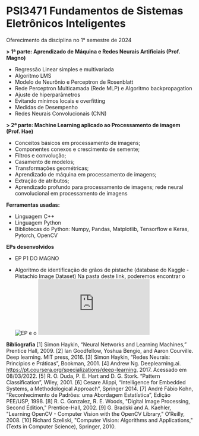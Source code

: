 # PSI3471 Fundamentos de Sistemas Eletrônicos Inteligentes
Oferecimento da disciplina no 1° semestre de 2024

**> 1ª parte: Aprendizado de Máquina e Redes Neurais Artificiais (Prof. Magno)**
- Regressão Linear simples e multivariada
- Algoritmo LMS
- Modelo de Neurônio e Perceptron de Rosenblatt
- Rede Perceptron Multicamada (Rede MLP) e Algoritmo backpropagation
- Ajuste de hiperparâmetros
- Evitando mínimos locais e overfitting
- Medidas de Desempenho
- Redes Neurais Convolucionais (CNN)

**> 2ª parte: Machine Learning aplicado ao Processamento de imagem (Prof. Hae)**
- Conceitos básicos em processamento de imagens;
- Componentes conexos e crescimento de semente;
- Filtros e convolução;
- Casamento de modelos;
- Transformações geométricas;
- Aprendizado de máquina em processamento de imagens;
- Extração de atributos;
- Aprendizado profundo para processamento de imagens; rede neural convolucional em processamento de imagens

**Ferramentas usadas:**
- Linguagem C++
- Linguagem Python
- Bibliotecas do Python: Numpy, Pandas, Matplotlib, Tensorflow e Keras, Pytorch, OpenCV

**EPs desenvolvidos**
- EP P1 DO MAGNO

- Algoritmo de identificação de grãos de pistache (database do Kaggle - ![]()Pistachio Image Dataset)
Na pasta deste link, poderemos encontrar o ![EP](https://github.com/ThiagoClmn/PSI3471_2024-1/blob/main/EP%20do%20Hae/EP2_PSI3471_Gustavo_Thiago.ipynb) e o ![Relatório](https://github.com/ThiagoClmn/PSI3471_2024-1/blob/main/EP%20do%20Hae/Relat%C3%B3rio_EP_PSI3471-Hae_2024.docx.pdf) 

**Bibliografia**
[1] Simon Haykin, “Neural Networks and Learning Machines,” Prentice Hall, 2009.
[2] Ian Goodfellow, Yoshua Bengio, and Aaron Courville. Deep learning. MIT press, 2016.
[3] Simon Haykin, “Redes Neurais: Princípios e Práticas”, Bookman, 2001.
[4] Andrew Ng. Deeplearning.ai. https://pt.coursera.org/specializations/deep-learning, 2017.
Acessado em 08/03/2022.
[5] R. O. Duda, P. E. Hart and D. G. Stork. “Pattern Classification”, Wiley, 2001.
[6] Cesare Alippi, “Intelligence for Embedded Systems, a Methodological Approach”, Springer 2014.
[7] André Fábio Kohn, “Reconhecimento de Padrões: uma Abordagem Estatística”, Edição
PEE/USP, 1998.
[8] R. C. Gonzalez, R. E. Woods, "Digital Image Processing, Second Edition," Prentice-Hall, 2002.
[9] G. Bradski and A. Kaehler, "Learning OpenCV - Computer Vision with the OpenCV Library,"
O’Reilly, 2008.
[10] Richard Szeliski, "Computer Vision: Algorithms and Applications," (Texts in Computer Science),
Springer, 2010.
